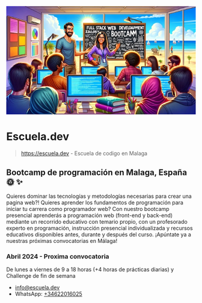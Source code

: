 <img style="width:100%, height: auto" src="https://github.com/Escuela-dev/.github/blob/main/coding-school-chatgpt-dec-28-small.jpeg" />

# Escuela.dev

> https://escuela.dev - Escuela de codigo en Malaga

## Bootcamp de programación en Malaga, España 🌞 :sparkles:

Quieres dominar las tecnologías y metodologías necesarias para crear una pagina web?! Quieres aprender los fundamentos de programación para iniciar tu carrera como programador web? Con nuestro bootcamp presencial aprenderás a programación web (front-end y back-end) mediante un recorrido educativo con temario propio, con un profesorado experto en programación, instrucción presencial individualizada y recursos educativos disponibles antes, durante y después del curso. ¡Apúntate ya a nuestras próximas convocatorias en Málaga!

### Abril 2024 - Proxima convocatoria

De lunes a viernes de 9 a 18 horas (+4 horas de prácticas diarias) y Challenge de fin de semana

- <info@escuela.dev>
- WhatsApp: <a href="https://wa.me/+34622016025">+34622016025</a>
